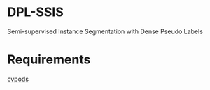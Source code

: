 # DPL-SSIS
Semi-supervised Instance Segmentation with Dense Pseudo Labels
# Requirements
[cvpods](https://github.com/Megvii-BaseDetection/cvpods)

